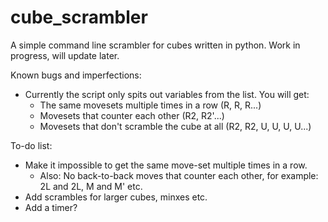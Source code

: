 # cube_scrambler
A simple command line scrambler for cubes written in python. Work in progress, will update later.

Known bugs and imperfections:
- Currently the script only spits out variables from the list. You will get:
  - The same movesets multiple times in a row (R, R, R...)
  - Movesets that counter each other (R2, R2'...)
  - Movesets that don't scramble the cube at all (R2, R2, U, U, U, U...)

To-do list:
- Make it impossible to get the same move-set multiple times in a row.
  - Also: No back-to-back moves that counter each other, for example: 2L and 2L, M and M' etc.
- Add scrambles for larger cubes, minxes etc.
- Add a timer?
